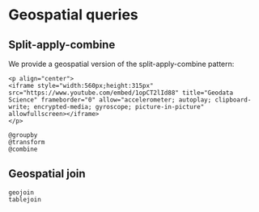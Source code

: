 # Geospatial queries

## Split-apply-combine

We provide a geospatial version of the split-apply-combine pattern:

```@raw html
<p align="center">
<iframe style="width:560px;height:315px" src="https://www.youtube.com/embed/1opCT2lId88" title="Geodata Science" frameborder="0" allow="accelerometer; autoplay; clipboard-write; encrypted-media; gyroscope; picture-in-picture" allowfullscreen></iframe>
</p>
```

```@docs
@groupby
@transform
@combine
```

## Geospatial join

```@docs
geojoin
tablejoin
```
